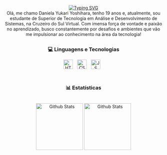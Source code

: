 

<div align="center">
    <a href="https://git.io/typing-svg"><img src="https://readme-typing-svg.demolab.com?font=Fira+Code&duration=4000&pause=1000&color=EEDAE5&center=true&width=435&lines=Seja+bem+vindo(a)+%E2%99%A1;Este+perfil+pertence+%C3%A0%3A;%E3%83%BB%3A%E3%80%82-%CB%8F%CB%8B%E2%8B%86+Daniela+Yukari+%E2%8B%86%CB%8A%CB%8E-+%E3%83%BB%3A%E3%80%82" alt="Typing SVG" /></a>
</div>

<div align="center">
    Olá, me chamo Daniela Yukari Yoshihara, tenho 19 anos e, atualmente, sou estudante de Superior de Tecnologia em Análise e Desenvolvimento de Sistemas, na Cruzeiro do Sul Virtual. 
    Com imensa força de vontade e paixão no aprendizado, busco constantemente por desafios e ambientes que vão me impulsionar ao conhecimento na área da tecnologia!
</div>

##

<h3 style="text-align: center;" align="center">💻 Linguagens e Tecnologias</h3> 

<div align="center">
    <img src="https://cdn.jsdelivr.net/gh/devicons/devicon@latest/icons/html5/html5-plain-wordmark.svg"  alt = "HTML" title = "HTML" width = "30px" style = "padding-right: 10px;"/>
    <img src="https://cdn.jsdelivr.net/gh/devicons/devicon@latest/icons/css3/css3-plain-wordmark.svg" alt = "CSS" title = "CSS" width = "30px" style = "padding-right: 10px;"/>
    <img src="https://cdn.jsdelivr.net/gh/devicons/devicon@latest/icons/javascript/javascript-plain.svg" alt = "JS" title = "JavaScript" width = "30px" style = "padding-right: 10px;"/>
</div>

<br>

##

<h3 style="text-align: center;" align="center">📊 Estatísticas</h3> 
<br>

<div align="center">
    <img src="https://github-readme-stats.vercel.app/api?username=yuzleven&show_icons=true&theme=date_night&include_all_commits=true"  alt = "Github Stats" height = "150"/>
    <img src="https://github-readme-stats.vercel.app/api/top-langs/?username=yuzleven&theme=date_night&layout=compact&custom_title=Tecnologias&langs=4" alt = "Github Stats" height = "150"/>
</div>
